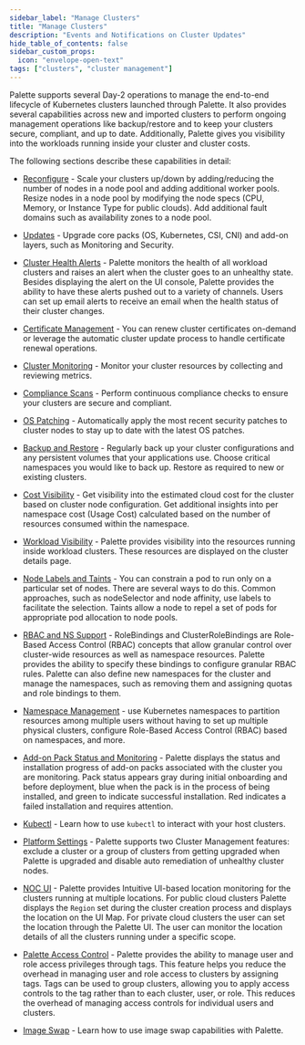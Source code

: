 ```yaml
---
sidebar_label: "Manage Clusters"
title: "Manage Clusters"
description: "Events and Notifications on Cluster Updates"
hide_table_of_contents: false
sidebar_custom_props:
  icon: "envelope-open-text"
tags: ["clusters", "cluster management"]
---
```


Palette supports several Day-2 operations to manage the end-to-end lifecycle of Kubernetes clusters launched through Palette. It also provides several capabilities across new and imported clusters to perform ongoing management operations like backup/restore and to keep your clusters secure, compliant, and up to date. Additionally, Palette gives you visibility into the workloads running inside your cluster and cluster costs.

The following sections describe these capabilities in detail:

- [Reconfigure](reconfigure.md) - Scale your clusters up/down by adding/reducing the number of nodes in a node pool and adding additional worker pools. Resize nodes in a node pool by modifying the node specs (CPU, Memory, or Instance Type for public clouds). Add additional fault domains such as availability zones to a node pool.

- [Updates](cluster-updates.md) - Upgrade core packs (OS, Kubernetes, CSI, CNI) and add-on layers, such as Monitoring and Security.

- [Cluster Health Alerts](health-alerts.md) - Palette monitors the health of all workload clusters and raises an alert when the cluster goes to an unhealthy state. Besides displaying the alert on the UI console, Palette provides the ability to have these alerts pushed out to a variety of channels. Users can set up email alerts to receive an email when the health status of their cluster changes.

- [Certificate Management](certificate-management.md) - You can renew cluster certificates on-demand or leverage the automatic cluster update process to handle certificate renewal operations.

- [Cluster Monitoring](monitoring/deploy-monitor-stack.md) - Monitor your cluster resources by collecting and reviewing metrics.

- [Compliance Scans](compliance-scan.md) - Perform continuous compliance checks to ensure your clusters are secure and compliant.

- [OS Patching](os-patching.md) - Automatically apply the most recent security patches to cluster nodes to stay up to date with the latest OS patches.

- [Backup and Restore](backup-restore/backup-restore.md) - Regularly back up your cluster configurations and any persistent volumes that your applications use. Choose critical namespaces you would like to back up. Restore as required to new or existing clusters.

- [Cost Visibility](cloud-cost.md) - Get visibility into the estimated cloud cost for the cluster based on cluster node configuration. Get additional insights into per namespace cost (Usage Cost) calculated based on the number of resources consumed within the namespace.

- [Workload Visibility](workloads.md) - Palette provides visibility into the resources running inside workload clusters. These resources are displayed on the cluster details page.

- [Node Labels and Taints](taints.md) - You can constrain a pod to run only on a particular set of nodes. There are several ways to do this. Common approaches, such as nodeSelector and node affinity, use labels to facilitate the selection. Taints allow a node to repel a set of pods for appropriate pod allocation to node pools.

- [RBAC and NS Support](cluster-rbac.md) - RoleBindings and ClusterRoleBindings are Role-Based Access Control (RBAC) concepts that allow granular control over cluster-wide resources as well as namespace resources. Palette provides the ability to specify these bindings to configure granular RBAC rules. Palette can also define new namespaces for the cluster and manage the namespaces, such as removing them and assigning quotas and role bindings to them.

- [Namespace Management](namespace-management.md) - use Kubernetes namespaces to partition resources among multiple users without having to set up multiple physical clusters, configure Role-Based Access Control (RBAC) based on namespaces, and more.

- [Add-on Pack Status and Monitoring](pack-monitoring.md) - Palette displays the status and installation progress of add-on packs associated with the cluster you are monitoring. Pack status appears gray during initial onboarding and before deployment, blue when the pack is in the process of being installed, and green to indicate successful installation. Red indicates a failed installation and requires attention.

- [Kubectl](palette-webctl.md) - Learn how to use `kubectl` to interact with your host clusters.

- [Platform Settings](./platform-settings/platform-settings.md) - Palette supports two Cluster Management features: exclude a cluster or a group of clusters from getting upgraded when Palette is upgraded and disable auto remediation of unhealthy cluster nodes.

- [NOC UI](noc-ui.md) - Palette provides Intuitive UI-based location monitoring for the clusters running at multiple locations. For public cloud clusters Palette displays the `Region` set during the cluster creation process and displays the location on the UI Map. For private cloud clusters the user can set the location through the Palette UI. The user can monitor the location details of all the clusters running under a specific scope.

- [Palette Access Control](cluster-tag-filter/cluster-tag-filter.md) - Palette provides the ability to manage user and role access privileges through tags. This feature helps you reduce the overhead in managing user and role access to clusters by assigning tags. Tags can be used to group clusters, allowing you to apply access controls to the tag rather than to each cluster, user, or role. This reduces the overhead of managing access controls for individual users and clusters.

- [Image Swap](image-swap.md) - Learn how to use image swap capabilities with Palette.
